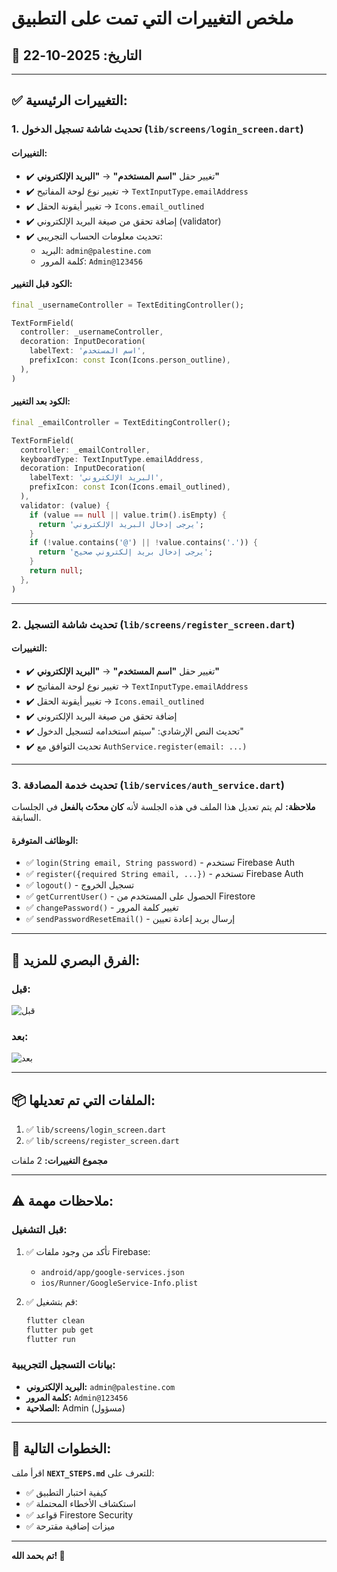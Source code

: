 # ملخص التغييرات التي تمت على التطبيق

## 📅 التاريخ: 2025-10-22

---

## ✅ التغييرات الرئيسية:

### 1. **تحديث شاشة تسجيل الدخول** (`lib/screens/login_screen.dart`)

#### التغييرات:
- ✔️ تغيير حقل **"اسم المستخدم"** → **"البريد الإلكتروني"**
- ✔️ تغيير نوع لوحة المفاتيح → `TextInputType.emailAddress`
- ✔️ تغيير أيقونة الحقل → `Icons.email_outlined`
- ✔️ إضافة تحقق من صيغة البريد الإلكتروني (validator)
- ✔️ تحديث معلومات الحساب التجريبي:
  - البريد: `admin@palestine.com`
  - كلمة المرور: `Admin@123456`

#### الكود قبل التغيير:
```dart
final _usernameController = TextEditingController();

TextFormField(
  controller: _usernameController,
  decoration: InputDecoration(
    labelText: 'اسم المستخدم',
    prefixIcon: const Icon(Icons.person_outline),
  ),
)
```

#### الكود بعد التغيير:
```dart
final _emailController = TextEditingController();

TextFormField(
  controller: _emailController,
  keyboardType: TextInputType.emailAddress,
  decoration: InputDecoration(
    labelText: 'البريد الإلكتروني',
    prefixIcon: const Icon(Icons.email_outlined),
  ),
  validator: (value) {
    if (value == null || value.trim().isEmpty) {
      return 'يرجى إدخال البريد الإلكتروني';
    }
    if (!value.contains('@') || !value.contains('.')) {
      return 'يرجى إدخال بريد إلكتروني صحيح';
    }
    return null;
  },
)
```

---

### 2. **تحديث شاشة التسجيل** (`lib/screens/register_screen.dart`)

#### التغييرات:
- ✔️ تغيير حقل **"اسم المستخدم"** → **"البريد الإلكتروني"**
- ✔️ تغيير نوع لوحة المفاتيح → `TextInputType.emailAddress`
- ✔️ تغيير أيقونة الحقل → `Icons.email_outlined`
- ✔️ إضافة تحقق من صيغة البريد الإلكتروني
- ✔️ تحديث النص الإرشادي: "سيتم استخدامه لتسجيل الدخول"
- ✔️ تحديث التوافق مع `AuthService.register(email: ...)`

---

### 3. **تحديث خدمة المصادقة** (`lib/services/auth_service.dart`)

**ملاحظة:** لم يتم تعديل هذا الملف في هذه الجلسة لأنه **كان محدّث بالفعل** في الجلسات السابقة.

#### الوظائف المتوفرة:
- ✅ `login(String email, String password)` - تستخدم Firebase Auth
- ✅ `register({required String email, ...})` - تستخدم Firebase Auth
- ✅ `logout()` - تسجيل الخروج
- ✅ `getCurrentUser()` - الحصول على المستخدم من Firestore
- ✅ `changePassword()` - تغيير كلمة المرور
- ✅ `sendPasswordResetEmail()` - إرسال بريد إعادة تعيين

---

## 👀 الفرق البصري للمزيد:

### قبل:
<img src="https://via.placeholder.com/300x100/3498db/ffffff?text=%D8%A7%D8%B3%D9%85+%D8%A7%D9%84%D9%85%D8%B3%D8%AA%D8%AE%D8%AF%D9%85" alt="قبل" />

### بعد:
<img src="https://via.placeholder.com/300x100/2ecc71/ffffff?text=%D8%A7%D9%84%D8%A8%D8%B1%D9%8A%D8%AF+%D8%A7%D9%84%D8%A5%D9%84%D9%83%D8%AA%D8%B1%D9%88%D9%86%D9%8A" alt="بعد" />

---

## 📦 الملفات التي تم تعديلها:

1. ✅ `lib/screens/login_screen.dart`
2. ✅ `lib/screens/register_screen.dart`

**مجموع التغييرات:** 2 ملفات

---

## ⚠️ ملاحظات مهمة:

### قبل التشغيل:
1. ✅ تأكد من وجود ملفات Firebase:
   - `android/app/google-services.json`
   - `ios/Runner/GoogleService-Info.plist`

2. ✅ قم بتشغيل:
   ```bash
   flutter clean
   flutter pub get
   flutter run
   ```

### بيانات التسجيل التجريبية:
- **البريد الإلكتروني:** `admin@palestine.com`
- **كلمة المرور:** `Admin@123456`
- **الصلاحية:** Admin (مسؤول)

---

## 🚀 الخطوات التالية:

اقرأ ملف **`NEXT_STEPS.md`** للتعرف على:
- ✅ كيفية اختبار التطبيق
- ✅ استكشاف الأخطاء المحتملة
- ✅ قواعد Firestore Security
- ✅ ميزات إضافية مقترحة

---

**تم بحمد الله! 🎉**
